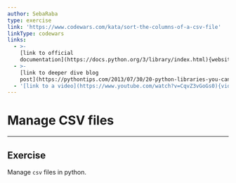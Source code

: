 ```yaml
---
author: SebaRaba
type: exercise
link: 'https://www.codewars.com/kata/sort-the-columns-of-a-csv-file'
linkType: codewars
links:
  - >-
    [link to official
    documentation](https://docs.python.org/3/library/index.html){website}
  - >-
    [link to deeper dive blog
    post](https://pythontips.com/2013/07/30/20-python-libraries-you-cant-live-without/){website}
  - '[link to a video](https://www.youtube.com/watch?v=CqvZ3vGoGs0){video}'
---
```


# Manage CSV files


---

## Exercise

Manage `csv` files in python.
